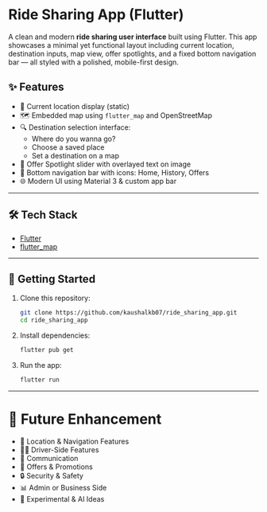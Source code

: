 # Ride Sharing App (Flutter)

A clean and modern **ride sharing user interface** built using Flutter. This app showcases a minimal yet functional layout including current location, destination inputs, map view, offer spotlights, and a fixed bottom navigation bar — all styled with a polished, mobile-first design.

## ✨ Features

- 📍 Current location display (static)
- 🗺️ Embedded map using `flutter_map` and OpenStreetMap
- 🔍 Destination selection interface:
  - Where do you wanna go?
  - Choose a saved place
  - Set a destination on a map
- 🎯 Offer Spotlight slider with overlayed text on image
- 📱 Bottom navigation bar with icons: Home, History, Offers
- 🌐 Modern UI using Material 3 & custom app bar

---

## 🛠️ Tech Stack

- [Flutter](https://flutter.dev/)
- [flutter_map](https://pub.dev/packages/flutter_map)

---

## 🚀 Getting Started


1. Clone this repository:
    ```bash
    git clone https://github.com/kaushalkb07/ride_sharing_app.git
    cd ride_sharing_app
    ```
2. Install dependencies:
    ```bash
    flutter pub get
    ```
3. Run the app:
    ```bash
    flutter run
    ```

---
# 🚀 Future Enhancement

- 🧭 Location & Navigation Features
- 🧑‍✈️ Driver-Side Features
- 💬 Communication
- 🎁 Offers & Promotions
- 🔒 Security & Safety
- 📊 Admin or Business Side
- 🧪 Experimental & AI Ideas
